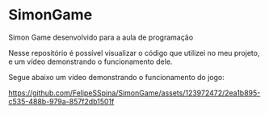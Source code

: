 # SimonGame
Simon Game desenvolvido para a aula de programação

Nesse repositório é possível visualizar o código que utilizei no meu projeto, e um vídeo demonstrando o funcionamento dele.

Segue abaixo um vídeo demonstrando o funcionamento do jogo:

https://github.com/FelipeSSpina/SimonGame/assets/123972472/2ea1b895-c535-488b-979a-857f2db1501f

